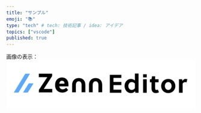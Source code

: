 ```yaml
---
title: "サンプル"
emoji: "📚"
type: "tech" # tech: 技術記事 / idea: アイデア
topics: ["vscode"]
published: true
---
```


画像の表示：
![](/images/articles/sample-20240528/image.png)
